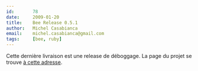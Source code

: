 ```yaml
---
id:       78
date:     2009-01-20
title:    Bee Release 0.5.1
author:   Michel Casabianca
email:    michel.casabianca@gmail.com
tags:     [bee, ruby]
---
```


Cette dernière livraison est une release de déboggage. La page du projet se trouve [à cette adresse](http://bee.rubyforge.org/).

<!--more-->